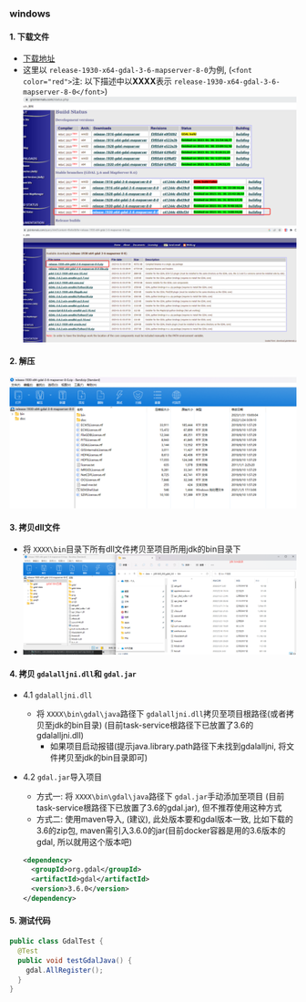 ### windows

#### 1. 下载文件

- [下载地址](https://www.gisinternals.com/status.php)
- 这里以 `release-1930-x64-gdal-3-6-mapserver-8-0`为例, (`<font color="red">`注: 以下描述中以**XXXX**表示 `release-1930-x64-gdal-3-6-mapserver-8-0</font>`)
  ![图片1](img/archive1.png)
  ![图片2](img/archive2.png)

#### 2. 解压

![解压](img/jieya.png)

#### 3. 拷贝dll文件

- 将 `XXXX\bin`目录下所有dll文件拷贝至项目所用jdk的bin目录下
- ![复制](img/copy.png)

#### 4. 拷贝 `gdalalljni.dll`和 `gdal.jar`

- 4.1 `gdalalljni.dll`

  - 将 `XXXX\bin\gdal\java`路径下 `gdalalljni.dll`拷贝至项目根路径(或者拷贝至jdk的bin目录) (目前task-service根路径下已放置了3.6的gdalalljni.dll)
    - 如果项目启动报错(提示java.library.path路径下未找到gdalalljni, 将文件拷贝至jdk的bin目录即可)
- 4.2 `gdal.jar`导入项目

  - 方式一: 将 `XXXX\bin\gdal\java`路径下 `gdal.jar`手动添加至项目 (目前task-service根路径下已放置了3.6的gdal.jar), 但不推荐使用这种方式
  - 方式二: 使用maven导入, (建议), 此处版本要和gdal版本一致, 比如下载的3.6的zip包, maven需引入3.6.0的jar(目前docker容器是用的3.6版本的gdal, 所以就用这个版本吧)

  ```xml
  <dependency>
    <groupId>org.gdal</groupId>
    <artifactId>gdal</artifactId>
    <version>3.6.0</version>
  </dependency>
  ```

#### 5. 测试代码

```java
public class GdalTest {
  @Test
  public void testGdalJava() {
    gdal.AllRegister();
  }
}
```
